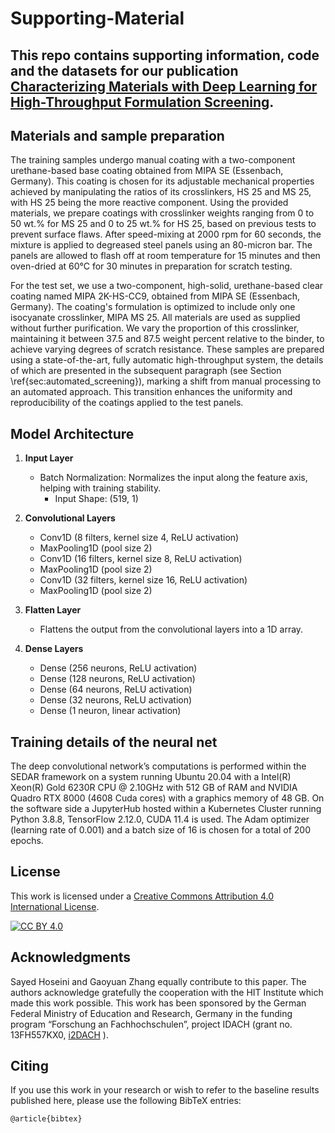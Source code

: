 # Supporting-Material

This repo contains supporting information, code and the datasets for our publication [Characterizing Materials with Deep Learning for High-Throughput Formulation Screening](https://link.com).
---

## Materials and sample preparation
The training samples undergo manual coating with a two-component urethane-based base coating obtained from MIPA SE (Essenbach, Germany). This coating is chosen for its adjustable mechanical properties achieved by manipulating the ratios of its crosslinkers, HS 25 and MS 25, with HS 25 being the more reactive component. Using the provided materials, we prepare coatings with crosslinker weights ranging from 0 to 50 wt.% for MS 25 and 0 to 25 wt.% for HS 25, based on previous tests to prevent surface flaws. After speed-mixing at 2000 rpm for 60 seconds, the mixture is applied to degreased steel panels using an 80-micron bar. The panels are allowed to flash off at room temperature for 15 minutes and then oven-dried at 60°C for 30 minutes in preparation for scratch testing.

For the test set, we use a two-component, high-solid, urethane-based clear coating named MIPA 2K-HS-CC9, obtained from MIPA SE (Essenbach, Germany). The coating's formulation is optimized to include only one isocyanate crosslinker, MIPA MS 25. All materials are used as supplied without further purification. We vary the proportion of this crosslinker, maintaining it between 37.5 and 87.5 weight percent relative to the binder, to achieve varying degrees of scratch resistance. These samples are prepared using a state-of-the-art, fully automatic high-throughput system, the details of which are presented in the subsequent paragraph (see Section \ref{sec:automated_screening}), marking a shift from manual processing to an automated approach. This transition enhances the uniformity and reproducibility of the coatings applied to the test panels.

## Model Architecture
1. **Input Layer**
    - Batch Normalization: Normalizes the input along the feature axis, helping with training stability.
      - Input Shape: (519, 1)

2. **Convolutional Layers**
    - Conv1D (8 filters, kernel size 4, ReLU activation)
    - MaxPooling1D (pool size 2)
    - Conv1D (16 filters, kernel size 8, ReLU activation)
    - MaxPooling1D (pool size 2)
    - Conv1D (32 filters, kernel size 16, ReLU activation)
    - MaxPooling1D (pool size 2)

3. **Flatten Layer**
    - Flattens the output from the convolutional layers into a 1D array.

4. **Dense Layers**
    - Dense (256 neurons, ReLU activation)
    - Dense (128 neurons, ReLU activation)
    - Dense (64 neurons, ReLU activation)
    - Dense (32 neurons, ReLU activation)
    - Dense (1 neuron, linear activation)

## Training details of the neural net
The deep convolutional network’s computations is performed within the SEDAR framework on a system running Ubuntu 20.04 with a Intel(R) Xeon(R) Gold 6230R CPU @ 2.10GHz with 512 GB of RAM and NVIDIA Quadro RTX 8000 (4608 Cuda cores) with a graphics memory of 48 GB. 
On the software side a JupyterHub hosted within a Kubernetes Cluster running Python 3.8.8, TensorFlow 2.12.0, CUDA 11.4 is used. 
The Adam optimizer (learning rate of 0.001) and a batch size of 16 is chosen for a total of 200 epochs.



## License

This work is licensed under a
[Creative Commons Attribution 4.0 International License][cc-by].

[![CC BY 4.0][cc-by-image]][cc-by]

[cc-by]: http://creativecommons.org/licenses/by/4.0/
[cc-by-image]: https://i.creativecommons.org/l/by/4.0/88x31.png


## Acknowledgments
Sayed Hoseini and Gaoyuan Zhang equally contribute to this paper. 
The authors acknowledge gratefully the cooperation with the HIT Institute which made this work possible. 
This work has been sponsored by the German Federal Ministry of Education and Research, Germany in the funding program “Forschung an Fachhochschulen”, project IDACH (grant no. 13FH557KX0, [i2DACH](https://www.hs-niederrhein.de/i2dach) ).


## Citing
If you use this work in your research or wish to refer to the baseline results published here, please use the following BibTeX entries:

```
@article{bibtex}
```

